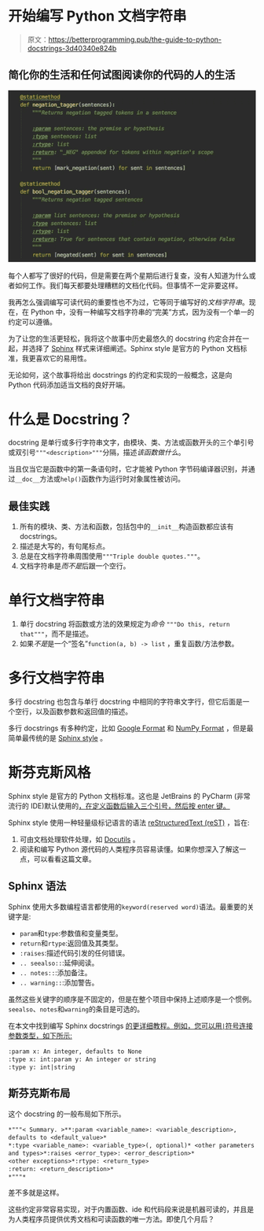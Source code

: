 # 开始编写 Python 文档字符串

> 原文：<https://betterprogramming.pub/the-guide-to-python-docstrings-3d40340e824b>

## 简化你的生活和任何试图阅读你的代码的人的生活

![](img/d28268cbf19e1acc61c6a1468d9c0f19.png)

每个人都写了很好的代码，但是需要在两个星期后进行复查，没有人知道为什么或者如何工作。我们每天都要处理糟糕的文档化代码。但事情不一定非要这样。

我再怎么强调编写可读代码的重要性也不为过，它等同于编写好的*文档字符串*。现在，在 Python 中，没有一种编写文档字符串的“完美”方式，因为没有一个单一的约定可以遵循。

为了让您的生活更轻松，我将这个故事中历史最悠久的 docstring 约定合并在一起，并选择了 [Sphinx](https://www.sphinx-doc.org/en/master/) 样式来详细阐述。Sphinx style 是官方的 Python 文档标准，我更喜欢它的易用性。

无论如何，这个故事将给出 docstrings 的约定和实现的一般概念，这是向 Python 代码添加适当文档的良好开端。

# 什么是 Docstring？

docstring 是单行或多行字符串文字，由模块、类、方法或函数开头的三个单引号或双引号`"""<description>"""`分隔，描述*该函数做什么*。

当且仅当它是函数中的第一条语句时，它才能被 Python 字节码编译器识别，并通过`__doc__`方法或`help()`函数作为运行时对象属性被访问。

## 最佳实践

1.  所有的模块、类、方法和函数，包括包中的`__init__`构造函数都应该有 docstrings。
2.  描述是大写的，有句尾标点。
3.  总是在文档字符串周围使用`"""Triple double quotes."""`。
4.  文档字符串是*而不是*后跟一个空行。

# 单行文档字符串

1.  单行 docstring 将函数或方法的效果规定为*命令* `"""Do this, return that"""`，而不是描述。
2.  如果*不是*是一个“签名”`function(a, b) -> list` ，重复函数/方法参数。

# 多行文档字符串

多行 docstring 也包含与单行 docstring 中相同的字符串文字行，但它后面是一个空行，以及函数参数和返回值的描述。

多行 docstrings 有多种约定，比如 [Google Format](https://sphinxcontrib-napoleon.readthedocs.io/en/latest/example_google.html) 和 [NumPy Format](https://numpydoc.readthedocs.io/en/latest/) ，但是最简单最传统的是 [Sphinx style](https://www.sphinx-doc.org/en/master/) 。

# 斯芬克斯风格

Sphinx style 是官方的 Python 文档标准。这也是 JetBrains 的 PyCharm (非常流行的 IDE)默认使用的[，在定义函数后输入三个引号，然后按 enter 键。](https://www.jetbrains.com/pycharm/help/creating-documentation-comments.html)

Sphinx style 使用一种轻量级标记语言的语法 [reStructuredText (reST)](https://docutils.sourceforge.io/rst.html) ，旨在:

1.  可由文档处理软件处理，如 [Docutils](https://docutils.sourceforge.io/) 。
2.  阅读和编写 Python 源代码的人类程序员容易读懂。如果你想深入了解这一点，可以看看这篇文章。

## Sphinx 语法

Sphinx 使用大多数编程语言都使用的`keyword(reserved word)`语法。最重要的关键字是:

*   `param`和`type`:参数值和变量类型。
*   `return`和`rtype`:返回值及其类型。
*   `:raises`:描述代码引发的任何错误。
*   `.. seealso::`:延伸阅读。
*   `.. notes::`:添加备注。
*   `.. warning::`:添加警告。

虽然这些关键字的顺序是不固定的，但是在整个项目中保持上述顺序是一个惯例。`seealso`、`notes`和`warning`的条目是可选的。

在本文中找到编写 Sphinx docstrings [的更详细教程。例如，您可以用`|`符号连接参数类型，如下所示:](https://sphinx-rtd-tutorial.readthedocs.io/en/latest/docstrings.html)

```
:param x: An integer, defaults to None
:type x: int:param y: An integer or string
:type y: int|string
```

## 斯芬克斯布局

这个 docstring 的一般布局如下所示。

```
*"""< Summary. >**:param <variable_name>: <variable_description>, defaults to <default_value>*
*:type <variable_name>: <variable_type>(, optional)* <other parameters and types>*:raises <error_type>: <error_description>*
<other exceptions>*:rtype: <return_type>
:return: <return_description>*
*"""*
```

差不多就是这样。

这些约定非常容易实现，对于内置函数、ide 和代码段来说是机器可读的，并且是为人类程序员提供优秀文档和可读函数的唯一方法。即使几个月后？